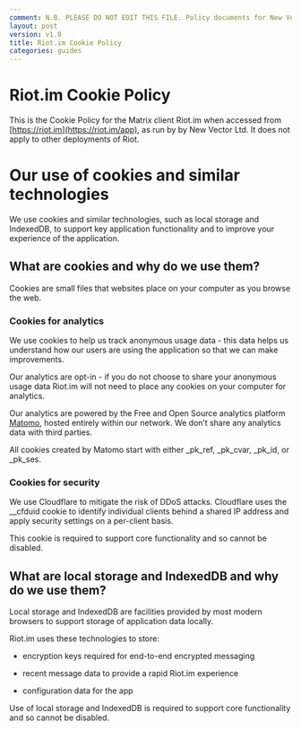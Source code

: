 ```yaml
---
comment: N.B. PLEASE DO NOT EDIT THIS FILE. Policy documents for New Vector are canonically represented in https://github.com/vector-im/policies. Thanks!
layout: post
version: v1.0
title: Riot.im Cookie Policy
categories: guides
---
```

<link href="/docs/css/faq.css" type="text/css" rel="stylesheet" />

# Riot.im Cookie Policy

This is the Cookie Policy for the Matrix client Riot.im when accessed from [https://riot.im](https://riot.im/app), as run by by New Vector Ltd.  It does not apply to other deployments of Riot.

# Our use of cookies and similar technologies

We use cookies and similar technologies, such as local storage and IndexedDB, to support key application functionality and to improve your experience of the application.

## What are cookies and why do we use them?

Cookies are small files that websites place on your computer as you browse the web.

### Cookies for analytics

We use cookies to help us track anonymous usage data - this data helps us understand how our users are using the application so that we can make improvements.

Our analytics are opt-in - if you do not choose to share your anonymous usage data Riot.im will not need to place any cookies on your computer for analytics.

Our analytics are powered by the Free and Open Source analytics platform [Matomo](https://matomo.org/), hosted entirely within our network. We don’t share any analytics data with third parties.

All cookies created by Matomo start with either  _pk_ref, _pk_cvar, _pk_id, or _pk_ses.

### Cookies for security

We use Cloudflare to mitigate the risk of DDoS attacks. Cloudflare uses the __cfduid cookie to identify individual clients behind a shared IP address and apply security settings on a per-client basis.

This cookie is required to support core functionality and so cannot be disabled.

## What are local storage and IndexedDB and why do we use them?

Local storage and IndexedDB are facilities provided by most modern browsers to support storage of application data locally.

Riot.im uses these technologies to store:

* encryption keys required for end-to-end encrypted messaging

* recent message data to provide a rapid Riot.im experience

* configuration data for the app

Use of local storage and IndexedDB is required to support core functionality and so cannot be disabled.

